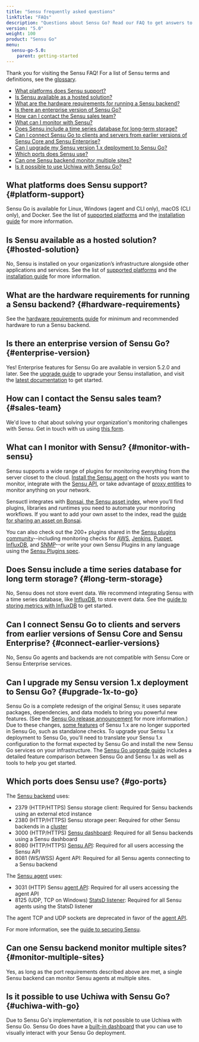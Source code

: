 ```yaml
---
title: "Sensu frequently asked questions"
linkTitle: "FAQs"
description: "Questions about Sensu Go? Read our FAQ to get answers to questions like, What platforms does Sensu support? and What can I monitor with Sensu?"
version: "5.0"
weight: 100
product: "Sensu Go"
menu:
  sensu-go-5.0:
    parent: getting-started
---
```


Thank you for visiting the Sensu FAQ!
For a list of Sensu terms and definitions, see the [glossary][7].

- [What platforms does Sensu support?](#platform-support)
- [Is Sensu available as a hosted solution?](#hosted-solution)
- [What are the hardware requirements for running a Sensu backend?](#hardware-requirements)
- [Is there an enterprise version of Sensu Go?](#enterprise-version)
- [How can I contact the Sensu sales team?](#sales-team)
- [What can I monitor with Sensu?](#monitor-with-sensu)
- [Does Sensu include a time series database for long-term storage?](#long-term-storage)
- [Can I connect Sensu Go to clients and servers from earlier versions of Sensu Core and Sensu Enterprise?](#connect-earlier-versions)
- [Can I upgrade my Sensu version 1.x deployment to Sensu Go?](#upgrade-1x-to-go)
- [Which ports does Sensu use?](#go-ports)
- [Can one Sensu backend monitor multiple sites?](#monitor-multiple-sites)
- [Is it possible to use Uchiwa with Sensu Go?](#uchiwa-with-go)

## What platforms does Sensu support? {#platform-support}

Sensu Go is available for Linux, Windows (agent and CLI only), macOS (CLI only), and Docker.
See the list of [supported platforms][1] and the [installation guide][2] for more information.

## Is Sensu available as a hosted solution? {#hosted-solution}

No, Sensu is installed on your organization’s infrastructure alongside other applications and services.
See the list of [supported platforms][1] and the [installation guide][2] for more information.

## What are the hardware requirements for running a Sensu backend? {#hardware-requirements}

See the [hardware requirements guide][5] for minimum and recommended hardware to run a Sensu backend.

## Is there an enterprise version of Sensu Go? {#enterprise-version}

Yes! Enterprise features for Sensu Go are available in version 5.2.0 and later.
See the [upgrade guide][30] to upgrade your Sensu installation, and visit the [latest documentation][31] to get started.

## How can I contact the Sensu sales team? {#sales-team}

We'd love to chat about solving your organization's monitoring challenges with Sensu.
Get in touch with us using [this form][6].

## What can I monitor with Sensu? {#monitor-with-sensu}

Sensu supports a wide range of plugins for monitoring everything from the server closet to the cloud. [Install the Sensu agent][8] on the hosts you want to monitor, integrate with the [Sensu API][9], or take advantage of [proxy entities][10] to monitor anything on your network.

Sensuctl integrates with [Bonsai, the Sensu asset index][32], where you’ll find plugins, libraries and runtimes you need to automate your monitoring workflows. If you want to add your own asset to the index, read the [guide for sharing an asset on Bonsai][33].

You can also check out the 200+ plugins shared in the [Sensu plugins community][11]--including monitoring checks for [AWS][13], [Jenkins][14], [Puppet][15], [InfluxDB][16], and [SNMP][17]--or write your own Sensu Plugins in any language using the [Sensu Plugins spec][12].

## Does Sensu include a time series database for long term storage? {#long-term-storage}

No, Sensu does not store event data. We recommend integrating Sensu with a time series database, like [InfluxDB][19], to store event data. See the [guide to storing metrics with InfluxDB][18] to get started.

## Can I connect Sensu Go to clients and servers from earlier versions of Sensu Core and Sensu Enterprise? {#connect-earlier-versions}

No, Sensu Go agents and backends are not compatible with Sensu Core or Sensu Enterprise services.

## Can I upgrade my Sensu version 1.x deployment to Sensu Go? {#upgrade-1x-to-go}

Sensu Go is a complete redesign of the original Sensu; it uses separate packages, dependencies, and data models to bring you powerful new features.
(See the [Sensu Go release announcement][3] for more information.)
Due to these changes, [some features][4] of Sensu 1.x are no longer supported in Sensu Go, such as standalone checks.
To upgrade your Sensu 1.x deployment to Sensu Go, you'll need to translate your Sensu 1.x configuration to the format expected by Sensu Go and install the new Sensu Go services on your infrastructure.
The [Sensu Go upgrade guide][4] includes a detailed feature comparison between Sensu Go and Sensu 1.x as well as tools to help you get started.

## Which ports does Sensu use? {#go-ports}

The [Sensu backend][25] uses:

- 2379 (HTTP/HTTPS) Sensu storage client: Required for Sensu backends using an external etcd instance
- 2380 (HTTP/HTTPS) Sensu storage peer: Required for other Sensu backends in a [cluster][27]
- 3000 (HTTP/HTTPS) [Sensu dashboard][24]: Required for all Sensu backends using a Sensu dashboard
- 8080 (HTTP/HTTPS) [Sensu API][9]: Required for all users accessing the Sensu API
- 8081 (WS/WSS) Agent API: Required for all Sensu agents connecting to a Sensu backend

The [Sensu agent][26] uses:

- 3031 (HTTP) Sensu [agent API][21]: Required for all users accessing the agent API
- 8125 (UDP, TCP on Windows) [StatsD listener][23]: Required for all Sensu agents using the StatsD listener

The agent TCP and UDP sockets are deprecated in favor of the [agent API][21].

For more information, see the [guide to securing Sensu][20].

## Can one Sensu backend monitor multiple sites? {#monitor-multiple-sites}

Yes, as long as the port requirements described above are met, a single Sensu backend can monitor Sensu agents at multiple sites.

## Is it possible to use Uchiwa with Sensu Go? {#uchiwa-with-go}

Due to Sensu Go's implementation, it is not possible to use Uchiwa with Sensu Go. Sensu Go does have a [built-in dashboard][29] that you can use to visually interact with your Sensu Go deployment.

[1]: ../../installation/platforms
[2]: ../../installation/install-sensu
[3]: https://blog.sensu.io/sensu-go-is-here
[4]: ../../installation/upgrade/#upgrading-to-sensu-go-from-sensu-core-1-x
[5]: ../../installation/recommended-hardware/
[6]: https://sensu.io/sales/
[7]: ../glossary
[8]: ../../installation/install-sensu#install-the-sensu-agent
[9]: ../../api/overview
[10]: ../../reference/entities/#proxy-entities
[11]: https://github.com/sensu-plugins
[12]: https://docs.sensu.io/plugins/1.0/reference/#the-sensu-plugin-specification
[13]: https://github.com/sensu-plugins/sensu-plugins-aws
[14]: https://github.com/sensu-plugins/sensu-plugins-jenkins
[15]: https://github.com/sensu-plugins/sensu-plugins-puppet
[16]: https://github.com/sensu-plugins/sensu-plugins-influxdb
[17]: https://github.com/sensu-plugins/sensu-plugins-snmp
[18]: ../../guides/influx-db-metric-handler/
[19]: https://www.influxdata.com/
[20]: ../../guides/securing-sensu
[21]: ../../reference/agent#creating-monitoring-events-using-the-agent-api
[22]: ../../reference/agent/#using-the-http-socket
[23]: ../../reference/agent/#creating-monitoring-events-using-the-statsd-listener
[24]: ../../dashboard/overview
[25]: ../../reference/backend
[26]: ../../reference/agent
[27]: ../../guides/clustering
[29]: ../../dashboard/overview/
[30]: /sensu-go/latest/installation/upgrade
[31]: /sensu-go/latest/getting-started/enterprise
[32]: https://bonsai.sensu.io/
[33]: ../../reference/assets/#sharing-an-asset-on-bonsai
